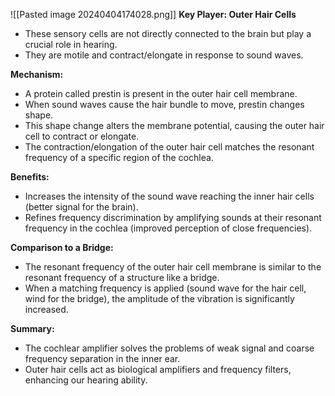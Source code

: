 ![[Pasted image 20240404174028.png]]
**Key Player: Outer Hair Cells**

- These sensory cells are not directly connected to the brain but play a crucial role in hearing.
- They are motile and contract/elongate in response to sound waves.

**Mechanism:**

- A protein called prestin is present in the outer hair cell membrane.
- When sound waves cause the hair bundle to move, prestin changes shape.
- This shape change alters the membrane potential, causing the outer hair cell to contract or elongate.
- The contraction/elongation of the outer hair cell matches the resonant frequency of a specific region of the cochlea.

**Benefits:**

- Increases the intensity of the sound wave reaching the inner hair cells (better signal for the brain).
- Refines frequency discrimination by amplifying sounds at their resonant frequency in the cochlea (improved perception of close frequencies).

**Comparison to a Bridge:**

- The resonant frequency of the outer hair cell membrane is similar to the resonant frequency of a structure like a bridge.
- When a matching frequency is applied (sound wave for the hair cell, wind for the bridge), the amplitude of the vibration is significantly increased.

**Summary:**

- The cochlear amplifier solves the problems of weak signal and coarse frequency separation in the inner ear.
- Outer hair cells act as biological amplifiers and frequency filters, enhancing our hearing ability.